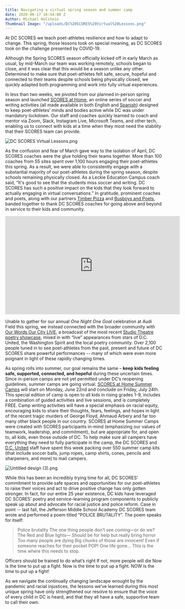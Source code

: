 ```yaml
---
title: Navigating a virtual spring season and summer camp
date: 2020-06-17 16:54:00 Z
Author: Michael Holstein
Thumbnail Image: "/uploads/DC%20SCORES%20Virtual%20Lessons.png"
---
```


At DC SCORES we teach poet-athletes resilience and how to adapt to change. This spring, those lessons took on special meaning, as DC SCORES took on the challenge presented by COVID-19.  

Although the Spring SCORES season officially kicked off in early March as usual, by mid-March our team was working remotely, schools began to close, and it was clear that this would be a season unlike any other.  Determined to make sure that poet-athletes felt safe, secure, hopeful and connected to their teams despite schools being physically closed, we quickly adapted both programming and work into fully virtual experiences.

In less than two weeks, we pivoted from our planned in-person spring season and launched [SCORES at Home](https://parents.dcscores.org/at-home-activities), an online series of soccer and writing activities (all made available in both English and [Spanish](https://familias.dcscores.org/actividades-desde-casa)) designed to keep poet-athletes’ minds and bodies active while DC was under mandatory lockdown. Our staff and coaches quickly learned to coach and mentor via Zoom, Slack, Instagram Live, Microsoft Teams, and other tech, enabling us to connect with kids at a time when they most need the stability that their SCORES team can provide.   

![DC SCORES Virtual Lessons.png](/uploads/DC%20SCORES%20Virtual%20Lessons.png)

As the confusion and fear of March gave way to the isolation of April, DC SCORES coaches were the glue holding their teams together. More than 100 coaches from 55 sites spent over 1,100 hours engaging their poet-athletes this spring. As a result, we were able to consistently engage with a substantial majority of our poet-athletes during the spring season, despite schools remaining physically closed. As a Leckie Education Campus coach said, “It's good to see that the students miss soccer and writing. DC SCORES has such a positive impact on the kids that they look forward to actually engaging in virtual conversations.” In gratitude, prominent coaches and poets, along with our partners [Timber Pizza](http://www.timberpizza.com/) and [Busboys and Poets](https://www.busboysandpoets.com/), banded together to thank DC SCORES coaches for going above and beyond in service to their kids and community. 

<iframe width="560" height="315" src="https://www.youtube.com/embed/fG127IUlZsc" frameborder="0" allow="accelerometer; autoplay; encrypted-media; gyroscope; picture-in-picture" allowfullscreen></iframe>

Unable to gather for our annual *One Night One Goal* celebration at Audi Field this spring, we instead connected with the broader community with [Our Words Our City LIVE](https://www.ourwordsourcity.com/live), a broadcast of the most recent [Studio Theatre poetry showcase](https://bit.ly/2020OWOC), mixed in with “live” appearances from stars of D.C. United, the Washington Spirit and the local poetry community.  Over 2,100 people tuned in to see poet-athletes from the past, present and future of DC SCORES share powerful performances -- many of which were even more poignant in light of these rapidly changing times. 
  
As spring rolls into summer, our goal remains the same – **keep kids feeling safe, supported, connected, and hopeful** during these uncertain times. Since in-person camps are not yet permitted under DC’s reopening guidelines, summer camps are going virtual. [SCORES at Home Summer Camps](https://summer.dcscores.org/) will start on Monday, June 22nd and conclude on Friday, July 24th. This special edition of camp is open to all kids in rising grades 1-9, includes a combination of guided activities and live sessions, and is completely FREE. Camp writing activities will have a special emphasis on racial equity, encouraging kids to share their thoughts, fears, feelings, and hopes in light of the recent tragic murders of George Floyd, Ahmaud Arbery and far too many other black people in our country. SCORES at Home Summer Camps were created with SCORES participants in-mind (emphasizing our values of teamwork, leadership, and commitment), but are appropriate for, and open to, all kids, even those outside of DC.  To help make sure all campers have everything they need to fully participate in the camp, the DC SCORES and [D.C. United](https://www.dcunited.com/) staff have spent this week packing over 550 summer camp kits (that include soccer balls, jump ropes, camp shirts, cones, pencils and sharpeners, and more) to mail campers. 

![Untitled design (3).png](/uploads/Untitled%20design%20(3).png)

While this has been an incredibly trying time for all, DC SCORES’ commitment to provide safe spaces and opportunities for our poet-athletes to raise their voices and act to drive positive change has only gotten stronger. In fact, for our entire 25 year existence, DC kids have leveraged DC SCORES’ poetry and service-learning program components to publicly speak up about and advocate for racial justice and police reform. Case in point -- last fall, the Jefferson Middle School Academy DC SCORES team wrote and performed a poem titled “POLICE BRUTALITY”.  The poem speaks for itself:

> Police brutality
The one thing people don’t see coming—or do we?
The Red and Blue lights—
Should be for help but really bring horror
Too many people are dying
Big chunks of those are innocent!
Even if someone reaches for their pocket
POP! One life gone...
This is the time where this needs to stop.

Officers should be trained to do what’s right
If not, more people will die
Now is the time to put up a fight.
Now is the time to put up a fight.
NOW is the time to put up a fight!

As we navigate the continually changing landscape wrought by the pandemic and racial injustices, the lessons we’ve learned during this most unique spring have only strengthened our resolve to ensure that the voice of every child in DC is heard, and that they all have a safe, supportive team to call their own.  
